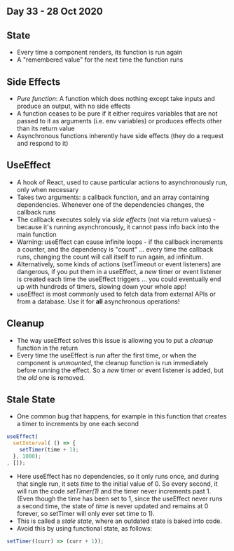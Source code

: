 ## Day 33 - 28 Oct 2020

## State

* Every time a component renders, its function is run again
* A "remembered value" for the next time the function runs

## Side Effects

* *Pure function*: A function which does nothing except take inputs and produce an output, with no side effects
* A function ceases to be pure if it either requires variables that are not passed to it as arguments (i.e. env variables) or produces effects other than its return value
* Asynchronous functions inherently have side effects (they do a request and respond to it)

## UseEffect

* A hook of React, used to cause particular actions to asynchronously run, only when necessary
* Takes two arguments: a callback function, and an array containing dependencies. Whenever one of the dependencies changes, the callback runs
* The callback executes solely via *side effects* (not via return values) - because it's running asynchronously, it cannot pass info back into the main function
* Warning: useEffect can cause infinite loops - if the callback increments a counter, and the dependency is "count" ... every time the callback runs, changing the count will call itself to run again, ad infinitum.
* Alternatively, some kinds of actions (setTimeout or event listeners) are dangerous, if you put them in a useEffect, a *new* timer or event listener is created each time the useEffect triggers ... you could eventually end up with hundreds of timers, slowing down your whole app!
* useEffect is most commonly used to fetch data from external APIs or from a database. Use it for **all** asynchronous operations!

## Cleanup

* The way useEffect solves this issue is allowing you to put a *cleanup* function in the return
* Every time the useEffect is run after the first time, or when the component is *unmounted*, the cleanup function is run immediately before running the effect. So a *new* timer or event listener is added, but the *old* one is removed.

## Stale State

* One common bug that happens, for example in this function that creates a timer to increments by one each second
```javascript
useEffect(
  setInterval( () => {
    setTimer(time + 1);
  }, 1000);
, []);
```
* Here useEffect has no dependencies, so it only runs once, and during that single run, it sets *time* to the initial value of 0. So every second, it will run the code *setTimer(1)* and the timer never increments past 1. (Even though the time has been set to 1, since the useEffect never runs a second time, the state of *time* is never updated and remains at 0 forever, so setTimer will only ever set time to 1).
* This is called a *stale state*, where an outdated state is baked into code.
* Avoid this by using functional state, as follows:
```js
setTimer((curr) => (curr + 1));
```
